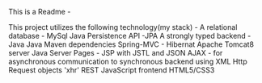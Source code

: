 This is a Readme -

This project utilizes the following technology(my stack) -
A relational database - MySql
Java Persistence API -JPA
A strongly typed backend - Java
Java Maven dependencies
Spring-MVC - Hibernat
Apache Tomcat8 server
Java Server Pages - JSP with JSTL and JSON
AJAX - for asynchronous communication to synchronous backend using XML Http Request objects 'xhr' 
REST JavaScript frontend
HTML5/CSS3
 
